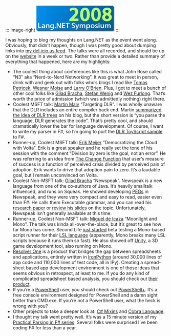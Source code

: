 ::: image-right
[![header](https://raw.githubusercontent.com/devhawk/devhawk.github.io/master/images/blog/20080131-morning-coffee-141-lang-net-08-edition/header_thumb.jpg)](https://raw.githubusercontent.com/devhawk/devhawk.github.io/master/images/blog/20080131-morning-coffee-141-lang-net-08-edition/header_2.jpg)
:::

I was hoping to blog my thoughts on Lang.NET as the event went along.
Obviously, that didn’t happen, though I was pretty good about dumping
links into [my del.icio.us feed](http://del.icio.us/harrypierson). The
talks were all recorded, and should be up on the
[website](http://langnetsymposium.com) in a week or two. Rather than
provide a detailed summary of everything that happened, here are my
highlights:

-   The coolest thing about conferences like this is what John Rose
    called “N3″ aka “Nerd-to-Nerd Networking”. It was great to meet in
    person, drink with and geek out with folks who’s blogs I read like
    [Tomas Petricek](http://tomasp.net/), [Wesner
    Moise](http://wesnerm.blogs.com/net_undocumented/) and [Larry
    O’Brien](http://knowing.net/). Plus, I got to meet a bunch of other
    cool folks like [Gilad Bracha](http://gbracha.blogspot.com/),
    [Stefan Wenig](http://www.re-motion.org/blogs/) and [Wez
    Furlong](http://netevil.org/). That’s worth the price of admission
    (which was admittedly nothing) right there.
-   Coolest MSFT talk: [Martin
    Maly](http://blogs.msdn.com/mmaly/default.aspx) “Targeting DLR”. I
    was wholly unaware that the DLR includes an entire compiler back
    end. Martin [summarized the idea of DLR
    trees](http://blogs.msdn.com/mmaly/archive/2008/01/14/building-a-dlr-language-trees.aspx)
    on his blog, but the short version is “you parse the language, DLR
    generates the code”. That’s pretty cool, and should dramatically
    lower the bar for language development. Of course, I want to write
    my parser in F\#, so I’m going to port the [DLR ToyScript
    sample](http://blogs.msdn.com/mmaly/archive/2008/01/08/building-a-dlr-language-toyscript.aspx)
    to F\#.
-   Runner-up, Coolest MSFT talk: [Erik
    Meijer](http://research.microsoft.com/~emeijer/) “Democratizing the
    Cloud with Volta”. Erik is a great speaker and he really set the
    tone of his session with the comment “Division by zero is the goal,
    not an error”. He was referring to an idea from [The Change
    Function](http://www.amazon.com/Change-Function-Technologies-Others-Crash/dp/1591841321)
    that user’s measure of success is a function of perceived crisis
    divided by perceived pain of adoption. Erik wants to drive that
    adoption pain to zero. It’s a laudable goal, but I remain
    unconvinced on Volta.
-   Coolest Non-MSFT talk: [Gilad Bracha](http://www.bracha.org/)
    “Newspeak”. Newspeak is a new language from one of the co-authors of
    Java. It’s heavily smalltalk influenced, and runs on Squeak. He
    showed developing [PEGs](http://pdos.csail.mit.edu/~baford/packrat/)
    in Newspeak, and they were very compact and easy to read, easier
    even than F\#. He calls them Executable grammar, and you can read
    his [research paper](http://bracha.org/executableGrammars.pdf) or
    [review his slides](http://bracha.org/newspeak-parsers.pdf) on the
    topic. Unfortunately, Newspeak isn’t generally available at this
    time.
-   Runner-up, Coolest Non-MSFT talk: [Miguel de
    Icaza](http://www.tirania.org/blog/) “Moonlight and Mono”. The talk
    was kinda all-over-the-place, but It’s great to see how far Mono has
    come. Second Life [just
    started](http://tirania.org/blog/archive/2008/Jan-29.html) beta
    testing a Mono-based script runner for their [LSL
    language](http://en.wikipedia.org/wiki/Linden_Scripting_Language)
    (apparently, Mono breaks many LSL scripts because it runs them so
    fast). He also showed off [Unity](http://unity3d.com/), a 3D game
    development tool, also running on Mono.
-   [Resolver
    One](http://www.resolversystems.com/products/resolver-one.php) is a
    product that bridges the gap between spreadsheets and applications,
    entirely written in [IronPython](http://www.codeplex.com/IronPython)
    (around 30,000 lines of app code and 110,000 lines of test code, all
    in IPy). Creating a spread-sheet based app development environment
    is one of those ideas that seems obvious in retrospect, at least to
    me. If you do any kind of complicated spreadsheet based analysis,
    you should check out [their
    product](http://www.resolversystems.com/get-it/).
-   If you’re a [PowerShell](http://www.microsoft.com/powershell) user,
    you should check out [PowerShell+](http://powershellplus.com/). It’s
    a free console environment designed for PowerShell and a damn sight
    better than CMD.exe. If you’re not a PowerShell user, what the heck
    is wrong with you?
-   Other projects to take a deeper look at: [C\#
    Mixins](http://www.re-motion.org/) and [Cobra
    Language](http://cobra-language.com).
-   I thought my talk went pretty well. It’s was a 15 minute version of
    my [Practical Parsing in F\#
    series](http://devhawk.net/2007/12/10/practical-parsing-in-f/).
    Several folks were surprised I’ve been coding F\# for less than a
    year.

